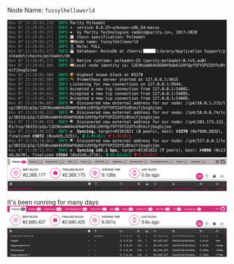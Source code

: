 Node Name: `fussylhelloworld`

![1](https://github.com/fussyl/polkadot-hello-world/blob/main/polkadotnode-1.png)
![2](https://github.com/fussyl/polkadot-hello-world/blob/main/polkadotnode-2.png)

It's been running for many days
![3](https://github.com/fussyl/polkadot-hello-world/blob/main/telemetry-2.png)
